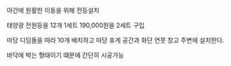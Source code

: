 야간에 원활한 이동을 위해 전등설치 

태양광 전원등을 12개 1세트 190,000원을 2세트 구입

마당 디딤돌을 따라 10개 배치하고 마당 휴게 공간과 화단 연못 창고 주변에 설치한다.

바닥에 박는 형태이기 떄문에 간단히 시공가능
